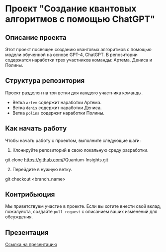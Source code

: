 # Проект "Создание квантовых алгоритмов с помощью ChatGPT"

## Описание проекта

Этот проект посвящен созданию квантовых алгоритмов с помощью модели обученной на основе GPT-4, ChatGPT. В репозитории содержатся наработки трех участников команды: Артема, Дениса и Полины.

## Структура репозитория

Проект разделен на три ветки для каждого участника команды. 

- Ветка `artem` содержит наработки Артема.
- Ветка `denis` содержит наработки Дениса.
- Ветка `polina` содержит наработки Полины.

## Как начать работу

Чтобы начать работу с проектом, выполните следующие шаги:

1. Клонируйте репозиторий в свою локальную среду разработки.

git clone https://github.com/<username>/Quantum-Insights.git


2. Перейдите в нужную ветку.

git checkout <branch_name>


## Контрибьюция

Мы приветствуем участие в проекте. Если вы хотите внести свой вклад, пожалуйста, создайте `pull request` с описанием ваших изменений для обсуждения.

## Презентация

[Ссылка на презентацию](QGPT.pdf)



